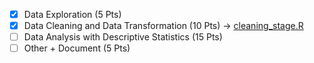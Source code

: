 - [x] Data Exploration (5 Pts)
- [x] Data Cleaning and Data Transformation (10 Pts) -> [cleaning_stage.R](./cleaning_stage.R)
- [ ] Data Analysis with Descriptive Statistics (15 Pts)
- [ ] Other + Document (5 Pts)
